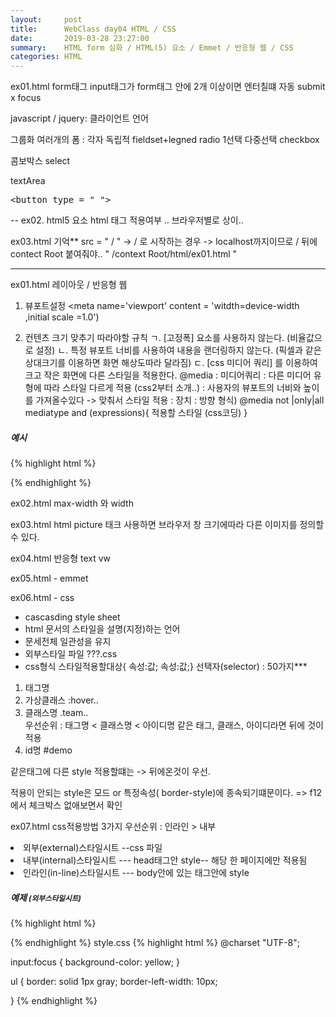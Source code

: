 ```yaml
---
layout:     post
title:      WebClass day04 HTML / CSS
date:       2019-03-28 23:27:00
summary:    HTML form 심화 / HTML(5) 요소 / Emmet / 반응형 웹 / CSS
categories: HTML
---
```

ex01.html  form태그
input태그가 form태그 안에 2개 이상이면 엔터칠떄 자동 submit x
focus 

javascript / jquery: 클라이언트 언어

그룹화
여러개의 폼 : 각자 독립적
fieldset+legned
radio 1선택
다중선택 checkbox
 
 콤보박스 select
 
 textArea 
 
 <XMP><button type = " "></XMP>
 
 
 --
 ex02. html5 요소
 html 태그 적용여부 .. 브라우저별로 상이.. 
 
 ex03.html
 기억**
 src = " /       " -> / 로 시작하는 경우 -> localhost까지이므로
 / 뒤에 contect Root 붙여줘야.. 
  " /context Root/html/ex01.html "
  
---------------------------------------------------------
 ex01.html 레이아웃 / 반응형 웹
 
 1) 뷰포트설정
 <meta name='viewport' 
 content = 'witdth=device-width ,initial scale =1.0')
 
 2) 컨텐츠 크기 맞추기
 따라야할 규칙
 ㄱ. [고정폭] 요소를 사용하지 않는다. (비율값으로 설정)
 ㄴ.  특정 뷰포트 너비를 사용하여 내용을 랜더링하지 않는다. (픽셀과 같은 상대크기를 이용하면 화면 해상도따라 달라짐) 
 ㄷ. [css 미디어 쿼리] 를 이용하여 크고 작은 화면에 다른 스타일을 적용한다.
 @media : 미디어쿼리 : 다른 미디어 유형에 따라 스타일 다르게 적용 (css2부터 소개..)
 							  : 사용자의 뷰포트의 너비와 높이를 가져올수있다 -> 맞춰서 스타일 적용
 							  :            장치
 							  :			    방향
 			                 형식)
 			                 @media not |only|all mediatype and (expressions){
 			                 				적용할 스타일 (css코딩)
 			                 }
                             
##### 예시
{% highlight html %}
<!DOCTYPE html>
<html>
<head>
<meta charset="UTF-8">
<meta name="viewport" content="width=device-width, initial-scale=1.0">
<title>Insert title here</title>
<style type="text/css">
@media( max-width:600px)  { /* 600보다 작을때  */
	
	div#nav, div#article{
	
		width: 100%;
		height: auto;
	
	}
	
}
...
</style>
{% endhighlight %}              
 			                
ex02.html
 max-width 와 width 


ex03.html
html picture 태크 사용하면 브라우저 창 크기에따라 다른 이미지를 정의할 수 있다.
        
        
ex04.html
반응형 text vw

ex05.html - emmet

ex06.html  - css
- cascasding style sheet
- html 문서의 스타일을 설명(지정)하는 언어
- 문세전체 일관성을 유지
- 외부스타일 파일       ???.css
- css형식
	스타일적용할대상{ 속성:값; 속성:값;}
	선택자(selector)  : 50가지***
1.  태그명
2.  가상클래스 :hover.. 
3.  클래스명 .team..  
우선순위 : 태그명 < 클래스명 < 아이디명
같은 태그, 클래스, 아이디라면 뒤에 것이 적용
4. id명 #demo

같은태그에 다른 style 적용할떄는
-> 뒤에온것이 우선.

적용이 안되는 style은 모드 or 특정속성( border-style)에 종속되기떄문이다.
=> f12에서 체크박스 없애보면서 확인

ex07.html
css적용방법 3가지
우선순위 : 인라인 > 내부
		<li>외부(external)스타일시트 --css 파일 </li>
		<li>내부(internal)스타일시트 --- head태그안 style-- 해당 한 페이지에만 적용됨</li>
		<li>인라인(in-line)스타일시트 --- body안에 있는 태그안에 style</li>
        
##### 예제 <small>(외부스타일시트)</small>

{% highlight html %}
<!DOCTYPE html>
<html>
<head>
<meta charset="UTF-8">
<title>Insert title here</title>
<style type="text/css">
input {
	border: solid 1px gray;
	width: 50%;
	padding : 3px;
}
</style>

<link rel="stylesheet" type="text/css" href="style.css">

</head>

{% endhighlight %}
style.css
{% highlight html %}
@charset "UTF-8";


input:focus {
	background-color: yellow;
}

ul {
	border: solid 1px gray;
	border-left-width: 10px;
	
	
	
}
{% endhighlight %}